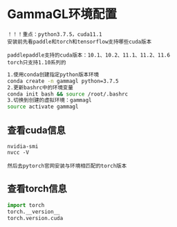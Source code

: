 # GammaGL环境配置

```
！！！重点：python3.7.5，cuda11.1
安装前先看paddle和torch和tensorflow支持哪些cuda版本
```

```
paddlepaddle支持的cuda版本：10.1、10.2、11.1、11.2、11.6
torch只支持1.10系列的
```



```bash
1.使用conda创建指定python版本环境
conda create -n gammagl python=3.7.5
2.更新bashrc中的环境变量
conda init bash && source /root/.bashrc
3.切换到创建的虚拟环境：gammagl
source activate gammagl
```



## 查看cuda信息

```
nvidia-smi
nvcc -V

然后去pytorch官网安装与环境相匹配的torch版本
```



## 查看torch信息

```python
import torch
torch.__version__
torch.version.cuda
```

